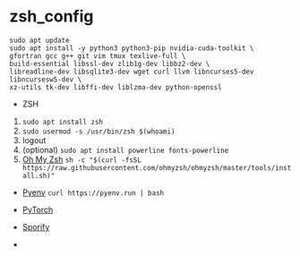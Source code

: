 # zsh_config

```
sudo apt update
sudo apt install -y python3 python3-pip nvidia-cuda-toolkit \
gfortran gcc g++ git vim tmux texlive-full \
build-essential libssl-dev zlib1g-dev libbz2-dev \ 
libreadline-dev libsqlite3-dev wget curl llvm libncurses5-dev libncursesw5-dev \
xz-utils tk-dev libffi-dev liblzma-dev python-openssl
```

* ZSH
1. `sudo apt install zsh`
2. `sudo usermod -s /usr/bin/zsh $(whoami)`
3. logout
4. (optional) `sudo apt install powerline fonts-powerline`
5. [Oh My Zsh](https://github.com/ohmyzsh/ohmyzsh) `sh -c "$(curl -fsSL https://raw.githubusercontent.com/ohmyzsh/ohmyzsh/master/tools/install.sh)"`


* [Pyenv](https://github.com/pyenv/pyenv-installer) `curl https://pyenv.run | bash`

* [PyTorch](https://pytorch.org/get-started/locally/)

* [Sporify](https://www.spotify.com/ru-ru/download/linux/)

* 
